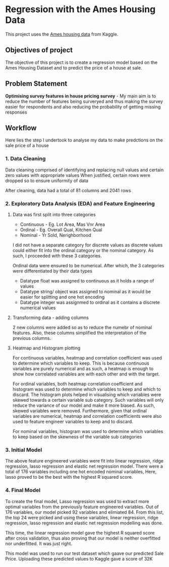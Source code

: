 # Regression with the Ames Housing Data

This project uses the [Ames housing data](https://www.kaggle.com/c/house-prices-advanced-regression-techniques) from Kaggle.

## Objectives of project

The objective of this project is to create a regression model based on the Ames Housing Dataset and to predict the price of a house at sale.

## Problem Statement 

**Optimising survey features in house pricing survey** - My main aim is to reduce the number of features being surveryed and thus making the survey easier for respondents and also reducing the probability of getting missing responses 

## Workflow 

Here lies the step I undertook to analyse my data to make predctions on the sale price of a house 

### 1. Data Cleaning 

Data cleaning comprised of identifying and replacing null values and certain zero values with appropriate values 
When justified, certain rows were dropped so to ensure uniformity of data

  After cleaning, data had a total of 81 columns and 2041 rows

### 2. Exploratory Data Analysis (EDA) and Feature Engineering

1. Data was first split into three categories 
    - Continuous - Eg. Lot Area, Mas Vnr Area
    - Ordinal - Eg. Overall Qual, Kitchen Qual
    - Nominal - Yr Sold, Nerighborhood
 
    I did not have a separate category for discrete values as discrete values could either fit into the ordinal category or the nominal category. As such, I proceeded with these 3 categories. 
    
    Ordinal data were ensured to be numerical. After which, the 3 categories were differentiated by their data types 
    - Datatype float was assigned to continuous as it holds a range of values 
    - Datatype string/ object was assigned to nominal as it would be easier for splitting and one hot encoding 
    - Datatype integer was assignmed to ordinal as it contains a discrete numerical values
    
2. Transforming data - adding columns 
    
    2 new columns were added so as to reduce the numebr of nominal features. Also, these columns simplified the interpretation of the previous columns. 

3. Heatmap and Histogram plotting 

    For continuous variables, heatmap and correlation coefficient was used to determine which variables to keep. This is because continuous variables are purely numerical and as such, a heatmap is enough to show how correlated variables are with each other and with the target. 
    
    For ordinal variables, both heatmap correlation coefficient and histogram was used to determine which variables to keep and which to discard. 
    The histogram plots helped in visualising which variables were skewed towards a certain variable sub category. Such variables will only reduce the variance of our model and make it more biased. As such, skewed variables were removed. 
    Furthermore, given that ordinal variables are numerical, heatmap and correlation coefficients were also used to feature engineer variables to keep and to discard.
    
    For nominal variables, histogram was used to determine which variables to keep based on the skewness of the variable sub categories

### 3. Initial Model 

The above feature engineered variables were fit into linear regression, ridge regression, lasso regression and elastic net regression model. There were a total of 176 variables including one hot encoded nominal variables, Here, lasso proved to be the best with the highest R squared score. 

### 4. Final Model

To create the final model, Lasso regression was used to extract more optimal variables from the previously feature engineered variables. Out of 176 variables, our model picked 92 variables and elimiated 84. From this list, the top 24 were picked and using these variables, linear regression, ridge regression, lasso regression and elastic net regression modelling was done.
    
This time, the linear regression model gave the highest R squared score after cross validation, thus also proving that our model is neither overfitted nor underfitted. It was just right. 
     
This model was used to run our test dataset which gaave our predicted Sale Price. Uploading these predicted values to Kaggle gave a score of 32K
